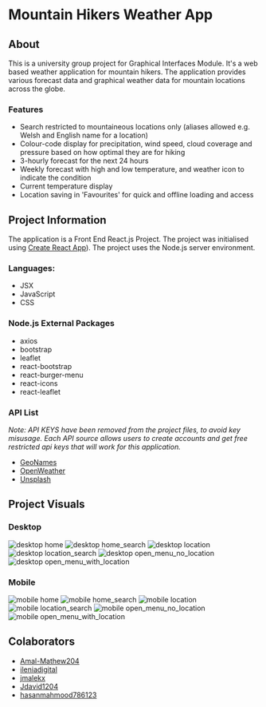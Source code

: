 # Mountain Hikers Weather App

## About

This is a university group project for Graphical Interfaces Module. It's a web based weather application for mountain hikers. The application provides various forecast data and graphical weather data for mountain locations across the globe.

### Features

- Search restricted to mountaineous locations only (aliases allowed e.g. Welsh and English name for a location)
- Colour-code display for precipitation, wind speed, cloud coverage and pressure based on how optimal they are for hiking
- 3-hourly forecast for the next 24 hours
- Weekly forecast with high and low temperature, and weather icon to indicate the condition
- Current temperature display
- Location saving in 'Favourites' for quick and offline loading and access

## Project Information

The application is a Front End React.js Project. The project was initialised using [Create React App](https://github.com/facebook/create-react-app)). The project uses the Node.js server environment.

### Languages:

- JSX
- JavaScript
- CSS

### Node.js External Packages

- axios
- bootstrap
- leaflet
- react-bootstrap
- react-burger-menu
- react-icons
- react-leaflet

### API List

_Note: API KEYS have been removed from the project files, to avoid key misusage. Each API source allows users to create accounts and get free restricted api keys that will work for this application._

- [GeoNames](https://www.geonames.org/)
- [OpenWeather](https://openweathermap.org/)
- [Unsplash](https://unsplash.com)

## Project Visuals

### Desktop
![desktop home](https://github.com/Amal-Mathew204/Mountain-Hikers-Weather-App/blob/main/Mountain%20Hikers%20Weather%20App/visuals/desktop/home.png)
![desktop home_search](https://github.com/Amal-Mathew204/Mountain-Hikers-Weather-App/blob/main/Mountain%20Hikers%20Weather%20App/visuals/desktop/home_search.png)
![desktop location](https://github.com/Amal-Mathew204/Mountain-Hikers-Weather-App/blob/main/Mountain%20Hikers%20Weather%20App/visuals/desktop/location.png)
![desktop location_search](https://github.com/Amal-Mathew204/Mountain-Hikers-Weather-App/blob/main/Mountain%20Hikers%20Weather%20App/visuals/desktop/location_search.png)
![desktop open_menu_no_location](https://github.com/Amal-Mathew204/Mountain-Hikers-Weather-App/blob/main/Mountain%20Hikers%20Weather%20App/visuals/desktop/open_menu_no_location.png)
![desktop open_menu_with_location](https://github.com/Amal-Mathew204/Mountain-Hikers-Weather-App/blob/main/Mountain%20Hikers%20Weather%20App/visuals/desktop/open_menu_with_location.png)

### Mobile

![mobile home](https://github.com/Amal-Mathew204/Mountain-Hikers-Weather-App/blob/main/Mountain%20Hikers%20Weather%20App/visuals/mobile/home.png)
![mobile home_search](https://github.com/Amal-Mathew204/Mountain-Hikers-Weather-App/blob/main/Mountain%20Hikers%20Weather%20App/visuals/mobile/home_search.png)
![mobile location](https://github.com/Amal-Mathew204/Mountain-Hikers-Weather-App/blob/main/Mountain%20Hikers%20Weather%20App/visuals/mobile/location.png)
![mobile location_search](https://github.com/Amal-Mathew204/Mountain-Hikers-Weather-App/blob/main/Mountain%20Hikers%20Weather%20App/visuals/mobile/location_search.png)
![mobile open_menu_no_location](https://github.com/Amal-Mathew204/Mountain-Hikers-Weather-App/blob/main/Mountain%20Hikers%20Weather%20App/visuals/mobile/open_menu_no_location.png)
![mobile open_menu_with_location](https://github.com/Amal-Mathew204/Mountain-Hikers-Weather-App/blob/main/Mountain%20Hikers%20Weather%20App/visuals/mobile/open_menu_with_location.png)

## Colaborators

- [Amal-Mathew204](https://github.com/Amal-Mathew204)
- [ileniadigital](https://github.com/ileniadigital)
- [jmalekx](https://github.com/jmalekx)
- [Jdavid1204](https://github.com/Jdavid1204)
- [hasanmahmood786123](https://github.com/hasanmahmood786123)
